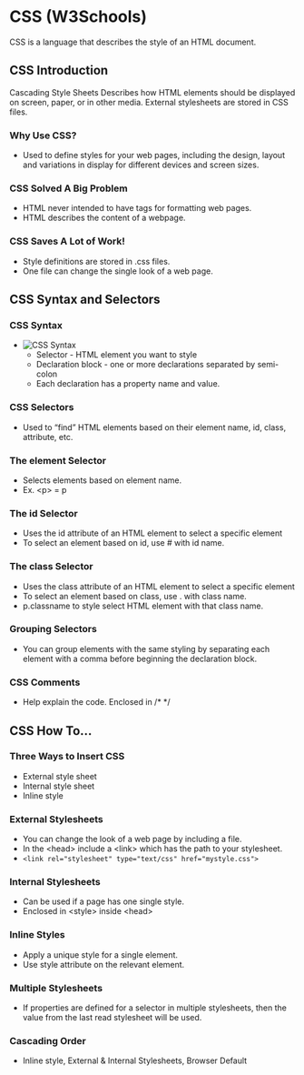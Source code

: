 # CSS (W3Schools)
CSS is a language that describes the style of an HTML document.
## CSS Introduction
Cascading Style Sheets
Describes how HTML elements should be displayed on screen, paper, or in other media.
External stylesheets are stored in CSS files.
  ### Why Use CSS?
  - Used to define styles for your web pages, including the design, layout and variations in display for different devices and screen sizes.
  ### CSS Solved A Big Problem
  - HTML never intended to have tags for formatting web pages.
  - HTML describes the content of a webpage.
  ### CSS Saves A Lot of Work!
  - Style definitions are stored in .css files.
  - One file can change the single look of a web page.
## CSS Syntax and Selectors
  ### CSS Syntax
  - ![CSS Syntax](https://github.com/caofontaine/Notes/tree/master/CSS/img/syntax.png "CSS Syntax")
	* Selector - HTML element you want to style
    * Declaration block - one or more declarations separated by semi-colon
    * Each declaration has a property name and value.
  ### CSS Selectors
  - Used to “find” HTML elements based on their element name, id, class, attribute, etc.
  ### The element Selector
  - Selects elements based on element name.
  - Ex. &lt;p&gt; = p
  ### The id Selector
  - Uses the id attribute of an HTML element to select a specific element
  - To select an element based on id, use # with id name.
  ### The class Selector
  - Uses the class attribute of an HTML element to select a specific element
  - To select an element based on class, use . with class name.
  - p.classname to style select HTML element with that class name.
  ### Grouping Selectors
  - You can group elements with the same styling by separating each element with a comma before beginning the declaration block.
  ### CSS Comments
  - Help explain the code. Enclosed in /* */
## CSS How To…
  ### Three Ways to Insert CSS
  - External style sheet
  - Internal style sheet
  - Inline style
  ### External Stylesheets
  - You can change the look of a web page by including a file.
  - In the &lt;head&gt; include a &lt;link&gt; which has the path to your stylesheet.
  - ```<link rel="stylesheet" type="text/css" href="mystyle.css">```
  ### Internal Stylesheets
  - Can be used if a page has one single style.
  - Enclosed in &lt;style&gt; inside &lt;head&gt;
  ### Inline Styles
  - Apply a unique style for a single element.
  - Use style attribute on the relevant element.
  ### Multiple Stylesheets
  - If properties are defined for a selector in multiple stylesheets, then the value from the last read stylesheet will be used.
  ### Cascading Order
  - Inline style, External & Internal Stylesheets, Browser Default

